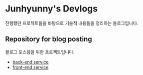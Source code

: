 # Junhyunny's Devlogs

진행했던 프로젝트들을 바탕으로 기술적 내용들을 정리하는 블로그입니다.

## Repository for blog posting 
블로그 포스팅을 위한 프로젝트입니다. 
- [back-end service][back-end repository]
- [front-end service][front-end repository]

[back-end repository]: https://github.com/Junhyunny/action-in-blog
[front-end repository]: https://github.com/Junhyunny/action-in-blog-front